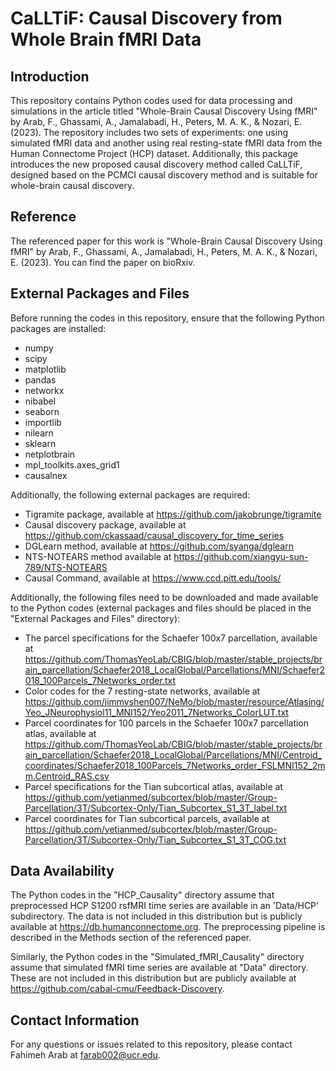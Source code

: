# CaLLTiF: Causal Discovery from Whole Brain fMRI Data

## Introduction

This repository contains Python codes used for data processing and simulations in the article titled "Whole-Brain Causal Discovery Using fMRI" by Arab, F., Ghassami, A., Jamalabadi, H., Peters, M. A. K., & Nozari, E. (2023). The repository includes two sets of experiments: one using simulated fMRI data and another using real resting-state fMRI data from the Human Connectome Project (HCP) dataset. Additionally, this package introduces the new proposed causal discovery method called CaLLTiF, designed based on the PCMCI causal discovery method and is suitable for whole-brain causal discovery.

## Reference

 The referenced paper for this work is "Whole-Brain Causal Discovery Using fMRI" by Arab, F., Ghassami, A., Jamalabadi, H., Peters, M. A. K., & Nozari, E. (2023). You can find the paper on bioRxiv.

## External Packages and Files

Before running the codes in this repository, ensure that the following Python packages are installed:

- numpy
- scipy
- matplotlib
- pandas
- networkx
- nibabel
- seaborn
- importlib
- nilearn
- sklearn
- netplotbrain
- mpl_toolkits.axes_grid1
- causalnex

Additionally, the following external packages are required:

- Tigramite package, available at https://github.com/jakobrunge/tigramite
- Causal discovery package, available at https://github.com/ckassaad/causal_discovery_for_time_series
- DGLearn method, available at https://github.com/syanga/dglearn
- NTS-NOTEARS method available at https://github.com/xiangyu-sun-789/NTS-NOTEARS
- Causal Command, available at https://www.ccd.pitt.edu/tools/

Additionally, the following files need to be downloaded and made available to the Python codes (external packages and files should be placed in the "External Packages and Files" directory):

- The parcel specifications for the Schaefer 100x7 parcellation, available at https://github.com/ThomasYeoLab/CBIG/blob/master/stable_projects/brain_parcellation/Schaefer2018_LocalGlobal/Parcellations/MNI/Schaefer2018_100Parcels_7Networks_order.txt
- Color codes for the 7 resting-state networks, available at https://github.com/jimmyshen007/NeMo/blob/master/resource/Atlasing/Yeo_JNeurophysiol11_MNI152/Yeo2011_7Networks_ColorLUT.txt
- Parcel coordinates for 100 parcels in the Schaefer 100x7 parcellation atlas, available at https://github.com/ThomasYeoLab/CBIG/blob/master/stable_projects/brain_parcellation/Schaefer2018_LocalGlobal/Parcellations/MNI/Centroid_coordinates/Schaefer2018_100Parcels_7Networks_order_FSLMNI152_2mm.Centroid_RAS.csv
- Parcel specifications for the Tian subcortical atlas, available at https://github.com/yetianmed/subcortex/blob/master/Group-Parcellation/3T/Subcortex-Only/Tian_Subcortex_S1_3T_label.txt
- Parcel coordinates for Tian subcortical parcels, available at https://github.com/yetianmed/subcortex/blob/master/Group-Parcellation/3T/Subcortex-Only/Tian_Subcortex_S1_3T_COG.txt

## Data Availability

The Python codes in the "HCP_Causality" directory assume that preprocessed HCP S1200 rsfMRI time series are available in an 'Data/HCP' subdirectory. The data is not included in this distribution but is publicly available at https://db.humanconnectome.org. The preprocessing pipeline is described in the Methods section of the referenced paper.

Similarly, the Python codes in the "Simulated_fMRI_Causality" directory assume that simulated fMRI time series are available at "Data" directory. These are not included in this distribution but are publicly available at https://github.com/cabal-cmu/Feedback-Discovery.

## Contact Information

For any questions or issues related to this repository, please contact Fahimeh Arab at farab002@ucr.edu.

